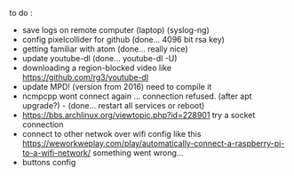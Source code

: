 to do :

* save logs on remote computer (laptop) (syslog-ng)
* config pixelcollider for github (done... 4096 bit rsa key)
* getting familiar with atom (done... really nice)  
* update youtube-dl  (done... youtube-dl -U)
* downloading a region-blocked video like https://github.com/rg3/youtube-dl
* update MPD! (version from 2016) need to compile it
* ncmpcpp wont connect again ... connection refused. (after apt upgrade?) - (done... restart all services or reboot)
* https://bbs.archlinux.org/viewtopic.php?id=228901 try a socket connection
* connect to other netwok over wifi config like this https://weworkweplay.com/play/automatically-connect-a-raspberry-pi-to-a-wifi-network/
  something went wrong...
* buttons config
